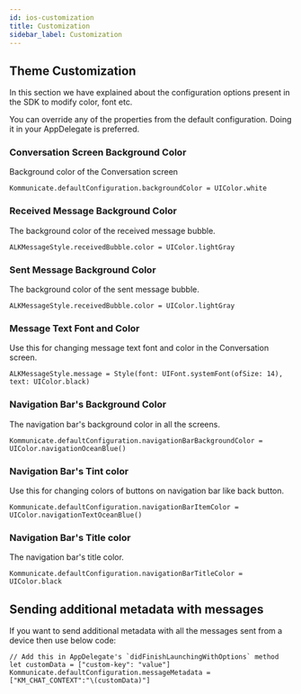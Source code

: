 ```yaml
---
id: ios-customization
title: Customization
sidebar_label: Customization
---
```


## Theme Customization

In this section we have explained about the configuration options present in the SDK to modify color, font etc.

You can override any of the properties from the default configuration. Doing it in your AppDelegate is preferred.

### Conversation Screen Background Color

Background color of the Conversation screen

`Kommunicate.defaultConfiguration.backgroundColor = UIColor.white`

### Received Message Background Color

The background color of the received message bubble.

`ALKMessageStyle.receivedBubble.color = UIColor.lightGray`


### Sent Message Background Color

The background color of the sent message bubble.

`ALKMessageStyle.receivedBubble.color = UIColor.lightGray`


### Message Text Font and Color

Use this for changing message text font and color in the Conversation screen.

`ALKMessageStyle.message = Style(font: UIFont.systemFont(ofSize: 14), text: UIColor.black)`

### Navigation Bar's Background Color

The navigation bar's background color in all the screens.

`Kommunicate.defaultConfiguration.navigationBarBackgroundColor = UIColor.navigationOceanBlue()`

### Navigation Bar's Tint color

Use this for changing colors of buttons on navigation bar like back button.

`Kommunicate.defaultConfiguration.navigationBarItemColor = UIColor.navigationTextOceanBlue()`


### Navigation Bar's Title color

The navigation bar's title color.

`Kommunicate.defaultConfiguration.navigationBarTitleColor = UIColor.black`

## Sending additional metadata with messages

If you want to send additional metadata with all the messages sent from a device then use below code:

```
// Add this in AppDelegate's `didFinishLaunchingWithOptions` method
let customData = ["custom-key": "value"]
Kommunicate.defaultConfiguration.messageMetadata = ["KM_CHAT_CONTEXT":"\(customData)"]
```

